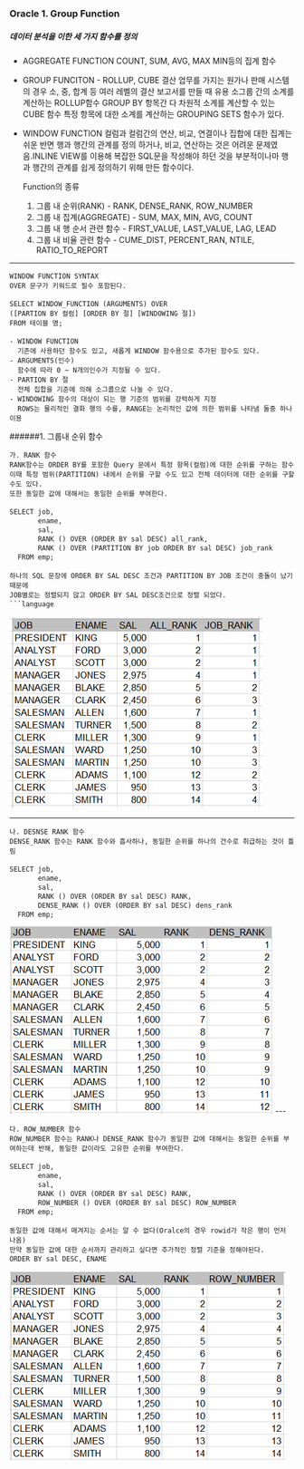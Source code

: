 ### Oracle 1. Group Function

##### 데이터 분석을 이한 세 가지 함수를 정의
- AGGREGATE FUNCTION 
  COUNT, SUM, AVG, MAX MIN등의 집계 함수
- GROUP FUNCITON - ROLLUP, CUBE
  결산 업무를 가지는 원가나 판매 시스템의 경우 소, 중, 합계 등
  여러 레벨의 결산 보고서를 만들 때 유용
  소그룹 간의 소계를 계산하는 ROLLUP함수 GROUP BY 항목간 다 차원적 소계를 계산할 수 있는 CUBE 함수
  특정 항목에 대한 소계를 계산하는 GROUPING SETS 함수가 있다.
  
- WINDOW FUNCTION
  컬럼과 컬럼간의 연산, 비교, 연결이나 집합에 대한 집계는 쉬운 반면 행과 행간의 관계를 정의 하거나, 
  비교, 연산하는 것은 어려운 문제였음.INLINE VIEW를 이용해 복잡한 SQL문을 작성해야 하던 것을
  부분적이나마 행과 행간의 관계를 쉽게 정의하기 위해 만든 함수이다.
  
  Function의 종류
  1. 그룹 내 순위(RANK) - RANK, DENSE_RANK, ROW_NUMBER
  2. 그룹 내 집계(AGGREGATE) - SUM, MAX, MIN, AVG, COUNT
  3. 그룹 내 행 순서 관련 함수 - FIRST_VALUE, LAST_VALUE, LAG, LEAD
  4. 그룹 내 비율 관련 함수 - CUME_DIST, PERCENT_RAN, NTILE, RATIO_TO_REPORT

- - -

```{.sql}
WINDOW FUNCTION SYNTAX
OVER 문구가 키워드로 필수 포함된다.

SELECT WINDOW_FUNCTION (ARGUMENTS) OVER
([PARTION BY 컬럼] [ORDER BY 절] [WINDOWING 절])
FROM 테이블 명;

- WINDOW FUNCTION 
  기존에 사용하던 함수도 있고, 새롭게 WINDOW 함수용으로 추가된 함수도 있다.
- ARGUMENTS(인수)
  함수에 따라 0 ~ N개의인수가 지정될 수 있다.
- PARTION BY 절
  전체 집합을 기준에 의해 소그룹으로 나눌 수 있다.
- WINDOWING 함수의 대상이 되는 행 기준의 범위를 강력하게 지정
  ROWS는 물리적인 결화 행의 수를, RANGE는 논리적인 값에 의한 범위를 나타냄 둘중 하나 이용
```

######1. 그룹내 순위 함수
```language
가. RANK 함수
RANK함수는 ORDER BY를 포함한 Query 문에서 특정 항목(컬럼)에 대한 순위를 구하는 함수
이때 특정 범위(PARTITION) 내에서 순위를 구할 수도 있고 전체 데이터에 대한 순위를 구할 수도 있다.
또한 동일한 값에 대해서는 동일한 순위를 부여한다. 

SELECT job,
       ename,
       sal,
       RANK () OVER (ORDER BY sal DESC) all_rank,
       RANK () OVER (PARTITION BY job ORDER BY sal DESC) job_rank
  FROM emp; 
  
하나의 SQL 문장에 ORDER BY SAL DESC 조건과 PARTITION BY JOB 조건이 충돌이 났기 때문에
JOB별로는 정렬되지 않고 ORDER BY SAL DESC조건으로 정렬 되었다.
```language
```
<img src="../img/oracle_01.png" />

---
```language
나. DESNSE RANK 함수
DENSE_RANK 함수는 RANK 함수와 흡사하나, 동일한 순위를 하나의 건수로 취급하는 것이 틀림

SELECT job,
       ename,
       sal,
       RANK () OVER (ORDER BY sal DESC) RANK,
       DENSE_RANK () OVER (ORDER BY sal DESC) dens_rank
  FROM emp;
```
<img src="../img/oracle_02.png" />
---

```language
다. ROW_NUMBER 함수
ROW_NUMBER 함수는 RANK나 DENSE_RANK 함수가 동일한 값에 대해서는 동일한 순위를 부여하는데 반해, 동일한 값이라도 고유한 순위를 부여한다.

SELECT job,
       ename,
       sal,
       RANK () OVER (ORDER BY sal DESC) RANK,
       ROW_NUMBER () OVER (ORDER BY sal DESC) ROW_NUMBER
  FROM emp;

동일한 값에 대해서 매겨지는 순서는 알 수 없다(Oralce의 경우 rowid가 작은 행이 먼저 나옴)
만약 동일한 값에 대한 순서까지 관리하고 싶다면 추가적인 정렬 기준을 정해야된다.
ORDER BY sal DESC, ENAME 
```
<img src="../img/oracle_03.png" />
